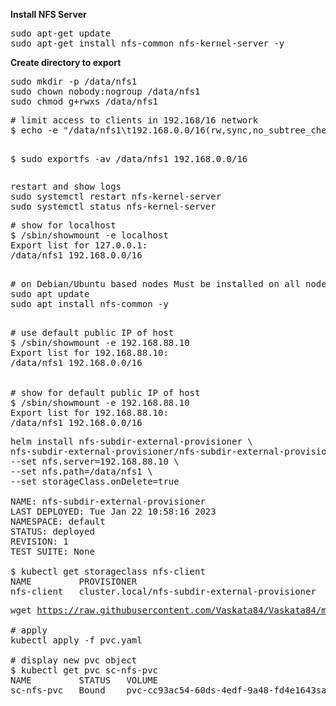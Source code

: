 <p><strong>Install NFS Server&nbsp;</strong></p>
<pre>sudo apt-get update
sudo apt-get install nfs-common nfs-kernel-server -y</pre>
<p><strong>Create directory to export</strong></p>
<pre>sudo mkdir -p /data/nfs1
sudo chown nobody:nogroup /data/nfs1
sudo chmod g+rwxs /data/nfs1</pre>
<pre># limit access to clients in 192.168/16 network
$ echo -e &quot;/data/nfs1\t192.168.0.0/16(rw,sync,no_subtree_check,no_root_squash)&quot; | sudo tee -a /etc/exports

$ sudo exportfs -av 
/data/nfs1 192.168.0.0/16</pre>
<pre>restart and show logs
sudo systemctl restart nfs-kernel-server
sudo systemctl status nfs-kernel-server</pre>
<pre># show for localhost
$ /sbin/showmount -e localhost
Export list for 127.0.0.1:
/data/nfs1 192.168.0.0/16

</pre>
<pre># on Debian/Ubuntu based nodes Must be installed on all nodes and workers
sudo apt update
sudo apt install nfs-common -y

</pre>
<pre># use default public IP of host 
$ /sbin/showmount -e 192.168.88.10 
Export list for 192.168.88.10: 
/data/nfs1 192.168.0.0/16


# show for default public IP of host
$ /sbin/showmount -e 192.168.88.10
Export list for 192.168.88.10: 
/data/nfs1 192.168.0.0/16</pre>


<pre>helm install nfs-subdir-external-provisioner \
nfs-subdir-external-provisioner/nfs-subdir-external-provisioner \
--set nfs.server=192.168.88.10 \
--set nfs.path=/data/nfs1 \
--set storageClass.onDelete=true

NAME: nfs-subdir-external-provisioner
LAST DEPLOYED: Tue Jan 22 10:58:16 2023
NAMESPACE: default
STATUS: deployed
REVISION: 1
TEST SUITE: None

$ kubectl get storageclass nfs-client
NAME         PROVISIONER                                     RECLAIMPOLICY   VOLUMEBINDINGMODE   ALLOWVOLUMEEXPANSION   AGE
nfs-client   cluster.local/nfs-subdir-external-provisioner   Delete          Immediate           true                   10s</pre>

<pre>wget <a href="https://raw.githubusercontent.com/Vaskata84/Vaskata84/master/pv-volume/pvc.yaml">https://raw.githubusercontent.com/Vaskata84/Vaskata84/master/pv-volume/pvc.yaml</a>

# apply 
kubectl apply -f pvc.yaml

# display new pvc object 
$ kubectl get pvc sc-nfs-pvc
NAME         STATUS   VOLUME                                     CAPACITY   ACCESS MODES   STORAGECLASS   AGE
sc-nfs-pvc   Bound    pvc-cc93ac54-60ds-4edf-9a48-fd4e1643sawf   2Gi        RWO            nfs-client     15s</pre>

